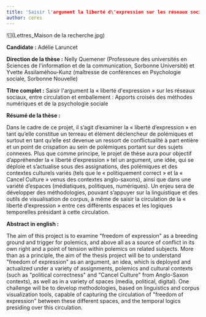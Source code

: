 ```yaml
---
title: 'Saisir l'argument la liberté d\'expression sur les réseaux sociaux, entre circulation et emballement'
author: ceres
---
```


![](Lettres_Maison de la recherche.jpg)

**Candidate :** Adélie Laruncet

**Direction de la thèse :** Nelly Quemener (Professeure des universités en Sciences de l'information et de la communication, Sorbonne Université) et Yvette Assilaméhou-Kunz (maîtresse de conférences en Psychologie sociale, Sorbonne Nouvelle)

**Titre complet :** Saisir l'argument la « liberté d'expression » sur les réseaux sociaux, entre circulation et emballement : Apports croisés des méthodes numériques et de la psychologie sociale

**Résumé de la thèse :**

Dans le cadre de ce projet, il s’agit d’examiner la « liberté d’expression » en tant qu’elle constitue un terreau et élément déclencheur de polémiques et surtout en tant qu’elle est devenue un ressort de conflictualité à part entière et un point de crispation au sein de polémiques portant sur des sujets connexes. Plus que comme principe, le projet de thèse aura pour objectif d’appréhender la « liberté d’expression » tel un argument, une idée, qui se déploie et s’actualise sous des assignations, des polémiques et des contextes culturels variés (tels que le « politiquement correct » et la « Cancel Culture » venus des contextes anglo-saxons), ainsi que dans une variété d’espaces (médiatiques, politiques, numériques). Un enjeu sera de développer des méthodologies, pouvant s’appuyer sur la linguistique et des outils de visualisation de corpus, à même de saisir la circulation de la « liberté d’expression » entre ces différents espaces et les logiques temporelles présidant à cette circulation.

**Abstract in english :**

The aim of this project is to examine "freedom of expression" as a breeding ground and trigger for polemics, and above all as a source of conflict in its own right and a point of tension within polemics on related subjects. More than as a principle, the aim of the thesis project will be to understand "freedom of expression" as an argument, an idea, which is deployed and actualized under a variety of assignments, polemics and cultural contexts (such as "political correctness" and "Cancel Culture" from Anglo-Saxon contexts), as well as in a variety of spaces (media, political, digital). One challenge will be to develop methodologies, based on linguistics and corpus visualization tools, capable of capturing the circulation of "freedom of expression" between these different spaces, and the temporal logics presiding over this circulation.